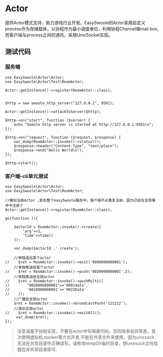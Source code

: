 # Actor
提供Actor模式支持，助力游戏行业开发。EasySwoole的Actor采用自定义process作为存储载体，以协程作为最小调度单位，利用协程Channel做mail box,而客户端与process之间的通讯，采用UnixSocket实现。

## 测试代码
### 服务端
```
use EasySwoole\Actor\Actor;
use EasySwoole\Actor\Test\RoomActor;

Actor::getInstance()->register(RoomActor::class);


$http = new swoole_http_server("127.0.0.1", 9501);

Actor::getInstance()->attachToServer($http);

$http->on("start", function ($server) {
    echo "Swoole http server is started at http://127.0.0.1:9501\n";
});

$http->on("request", function ($request, $response) {
    var_dump(RoomActor::invoke()->status());
    $response->header("Content-Type", "text/plain");
    $response->end("Hello World\n");
});

$http->start();
```

### 客户端-cli单元测试
```
use EasySwoole\Actor\Actor;
use EasySwoole\Actor\Test\RoomActor;

//模拟注册Actor ,若在整个easySwoole服务中，客户端不必重复注册，因为已经在全局事件中注册了
Actor::getInstance()->register(RoomActor::class);

go(function (){

    $actorId = RoomActor::invoke()->create([
        'arg'=>1,
        'time'=>time()
    ]);

    var_dump($actorId .' create');

    //单独退出某个actor
//    $ret = RoomActor::invoke()->exit('0000000000001');
    //单独推送给某个actor
//    $ret = RoomActor::invoke()->push('0020000000001',2);
    //单独推送给全部actor
//    $ret = RoomActor::invoke()->pushMulti([
//        "0020000000001"=>'0001data',
//        '0010000000001'=>'0022Data'
//    ]);
    //广播给全部actor
    $ret = RoomActor::invoke()->broadcastPush('121212');
    //退出全部actor
//    $ret = RoomActor::invoke()->exitAll();
     var_dump($ret);
});
```

> 注意请基于协程实现，不要在actor中写阻塞代码，否则效率会非常差。其次使用虚拟机,docker等方式开发,不能在共享文件夹使用，因为unixsock 无法在共享目录中正确读写，请修改tempDir临时目录，把unxisock文件挂载在非共享目录即可.